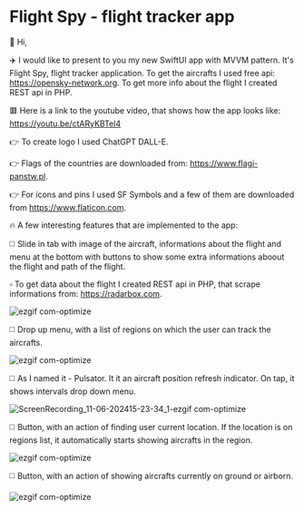 # Flight Spy - flight tracker app 
👋 Hi, 

✈️ I would like to present to you my new SwiftUI app with MVVM pattern. It's Flight Spy, flight tracker application. To get the aircrafts I used free api: https://opensky-network.org. To get more info about the flight I created REST api in PHP.

🟥 Here is a link to the youtube video, that shows how the app looks like: https://youtu.be/ctARyKBTel4

👉 To create logo I used ChatGPT DALL-E.

👉 Flags of the countries are downloaded from: https://www.flagi-panstw.pl.

👉 For icons and pins I used SF Symbols and a few of them are downloaded from https://www.flaticon.com.

🔥 A few interesting features that are implemented to the app:

◻️ Slide in tab with image of the aircraft, informations about the flight and menu at the bottom with buttons to show some extra informations aboout the flight and path of the flight.

▫️ To get data about the flight I created REST api in PHP, that scrape informations from: https://radarbox.com.

![ezgif com-optimize](https://github.com/user-attachments/assets/4f7ae1a9-ba11-4a54-809d-fdf6ed498354)

◻️ Drop up menu, with a list of regions on which the user can track the aircrafts.

![ezgif com-optimize](https://github.com/user-attachments/assets/63088bd4-7c06-46e9-b2cf-e67d0569a3cb)

◻️ As I named it - Pulsator. It it an aircraft position refresh indicator. On tap, it shows intervals drop down menu.

![ScreenRecording_11-06-202415-23-34_1-ezgif com-optimize](https://github.com/user-attachments/assets/4191a923-bff0-4e6b-80d3-93ca9d369ca9)

◻️ Button, with an action of finding user current location. If the location is on regions list, it automatically starts showing aircrafts in the region.

![ezgif com-optimize](https://github.com/user-attachments/assets/0435bb37-ebb6-4ea8-bc60-c456301c3580)

◻️ Button, with an action of showing aircrafts currently on ground or airborn.

![ezgif com-optimize](https://github.com/user-attachments/assets/8363564e-e87a-406d-ad15-f7d9d68bfaf8)





